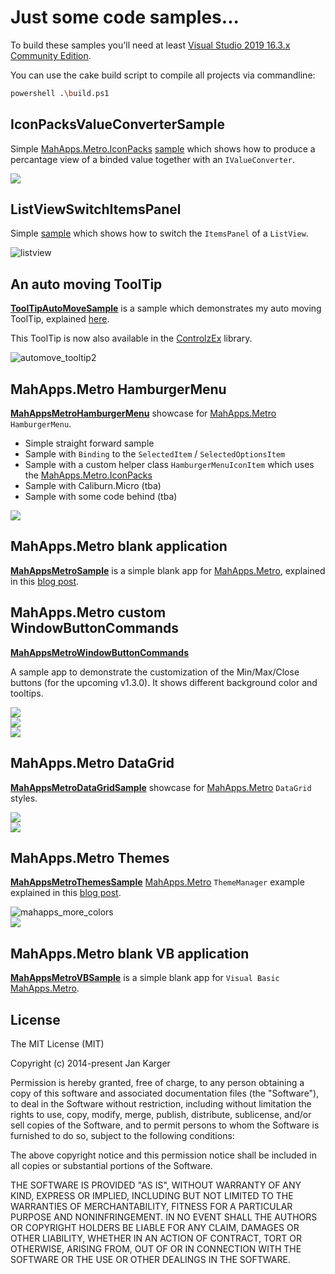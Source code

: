# Just some code samples...

To build these samples you'll need at least [Visual Studio 2019 16.3.x Community Edition](<https://www.visualstudio.com/>).

You can use the cake build script to compile all projects via commandline:

```bash
powershell .\build.ps1
```

## IconPacksValueConverterSample

Simple [MahApps.Metro.IconPacks](https://github.com/MahApps/MahApps.Metro.IconPacks) [sample](./IconPacksValueConverterSample) which shows how to produce a percantage view of a binded value together with an `IValueConverter`.

![](https://user-images.githubusercontent.com/658431/33761712-4edd2e3a-dc0a-11e7-92ba-5fceae2c8a2c.gif)

## ListViewSwitchItemsPanel

Simple [sample](./ListViewSwitchItemsPanel) which shows how to switch the `ItemsPanel` of a `ListView`.

![listview](https://user-images.githubusercontent.com/658431/30153860-4b156442-93b8-11e7-836f-226925a6a2d8.gif)

## An auto moving ToolTip

**[ToolTipAutoMoveSample](https://github.com/punker76/code-samples/tree/master/ToolTipAutoMoveSample)** is a sample which demonstrates my auto moving ToolTip, explained [here](http://jkarger.de/2014/11/02/how-to-make-the-tooltip-follow-the-mouse/).

This ToolTip is now also available in the [ControlzEx](https://github.com/ControlzEx/ControlzEx) library.

![automove_tooltip2](https://cloud.githubusercontent.com/assets/658431/13525375/d708a9e8-e200-11e5-9bd9-035d50632b34.gif)

## MahApps.Metro HamburgerMenu

**[MahAppsMetroHamburgerMenu](MahAppsMetroHamburgerMenu)** showcase for [MahApps.Metro][] `HamburgerMenu`.  

- Simple straight forward sample
- Sample with `Binding` to the `SelectedItem` / `SelectedOptionsItem`
- Sample with a custom helper class `HamburgerMenuIconItem` which uses the [MahApps.Metro.IconPacks](https://github.com/MahApps/MahApps.Metro.IconPacks)
- Sample with Caliburn.Micro (tba)
- Sample with some code behind (tba)

![](screenshots/hamburgermenu01.png)  

## MahApps.Metro blank application

**[MahAppsMetroSample](https://github.com/punker76/code-samples/tree/master/MahAppsMetroSample)** is a simple blank app for [MahApps.Metro][], explained in this [blog post](http://jkarger.de/2014/11/18/modern-ui-with-mahapps-metro/).

## MahApps.Metro custom WindowButtonCommands

**[MahAppsMetroWindowButtonCommands](https://github.com/punker76/code-samples/tree/master/MahAppsMetroWindowButtonCommands)**

A sample app to demonstrate the customization of the Min/Max/Close buttons (for the upcoming v1.3.0). It shows different background color and tooltips.

![](screenshots/2016-08-17_11h10_21.png)  
![](screenshots/2016-08-17_11h10_26.png)  
![](screenshots/2016-08-17_11h10_30.png)  

## MahApps.Metro DataGrid

**[MahAppsMetroDataGridSample](https://github.com/punker76/code-samples/tree/master/MahAppsMetroDataGridSample)** showcase for [MahApps.Metro][] `DataGrid` styles.  

![](screenshots/2014-11-22_16h00_23.png)  
![](screenshots/2014-11-22_16h00_32.png)  

## MahApps.Metro Themes

**[MahAppsMetroThemesSample](https://github.com/punker76/code-samples/tree/master/MahAppsMetroThemesSample)** [MahApps.Metro][] `ThemeManager` example explained in this [blog post](http://jkarger.de/2014/11/27/mahapps-metro-themes/).  

![mahapps_more_colors](https://cloud.githubusercontent.com/assets/658431/13557016/9d7e23a4-e3e7-11e5-839a-177c39977e8e.gif)    
![](screenshots/2014-11-27_17h29_54.png)  

## MahApps.Metro blank VB application

**[MahAppsMetroVBSample](https://github.com/punker76/code-samples/tree/master/MahAppsMetroVBSample)** is a simple blank app for `Visual Basic` [MahApps.Metro][].

## License

The MIT License (MIT)

Copyright (c) 2014-present Jan Karger

Permission is hereby granted, free of charge, to any person obtaining a copy
of this software and associated documentation files (the "Software"), to deal
in the Software without restriction, including without limitation the rights
to use, copy, modify, merge, publish, distribute, sublicense, and/or sell
copies of the Software, and to permit persons to whom the Software is
furnished to do so, subject to the following conditions:

The above copyright notice and this permission notice shall be included in all
copies or substantial portions of the Software.

THE SOFTWARE IS PROVIDED "AS IS", WITHOUT WARRANTY OF ANY KIND, EXPRESS OR
IMPLIED, INCLUDING BUT NOT LIMITED TO THE WARRANTIES OF MERCHANTABILITY,
FITNESS FOR A PARTICULAR PURPOSE AND NONINFRINGEMENT. IN NO EVENT SHALL THE
AUTHORS OR COPYRIGHT HOLDERS BE LIABLE FOR ANY CLAIM, DAMAGES OR OTHER
LIABILITY, WHETHER IN AN ACTION OF CONTRACT, TORT OR OTHERWISE, ARISING FROM,
OUT OF OR IN CONNECTION WITH THE SOFTWARE OR THE USE OR OTHER DEALINGS IN THE
SOFTWARE.

  [MahApps.Metro]: https://github.com/MahApps/MahApps.Metro
